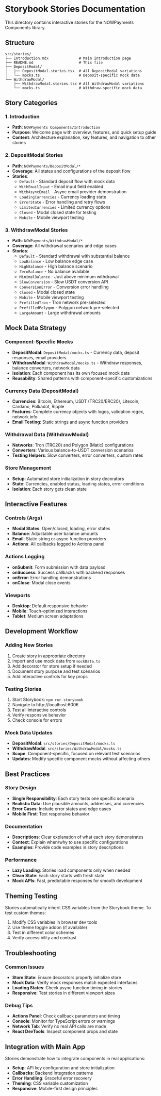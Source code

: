 # Storybook Stories Documentation

This directory contains interactive stories for the NOWPayments Components library.

## Structure

```
src/stories/
├── Introduction.mdx              # Main introduction page
├── README.md                     # This file
├── DepositModal/
│   ├── DepositModal.stories.tsx  # All DepositModal variations
│   └── mocks.ts                  # Deposit-specific mock data
└── WithdrawModal/
    ├── WithdrawModal.stories.tsx # All WithdrawModal variations
    └── mocks.ts                  # Withdraw-specific mock data
```

## Story Categories

### 1. Introduction
- **Path**: `NOWPayments Components/Introduction`
- **Purpose**: Welcome page with overview, features, and quick setup guide
- **Content**: Architecture explanation, key features, and navigation to other stories

### 2. DepositModal Stories
- **Path**: `NOWPayments/DepositModal/*`
- **Coverage**: All states and configurations of the deposit flow
- **Stories**:
  - `Default` - Standard deposit flow with mock data
  - `WithEmailInput` - Email input field enabled
  - `WithAsyncEmail` - Async email provider demonstration
  - `LoadingCurrencies` - Currency loading state
  - `ErrorState` - Error handling and retry flows
  - `LimitedCurrencies` - Limited currency options
  - `Closed` - Modal closed state for testing
  - `Mobile` - Mobile viewport testing

### 3. WithdrawModal Stories
- **Path**: `NOWPayments/WithdrawModal/*`
- **Coverage**: All withdrawal scenarios and edge cases
- **Stories**:
  - `Default` - Standard withdrawal with substantial balance
  - `LowBalance` - Low balance edge case
  - `HighBalance` - High balance scenario
  - `ZeroBalance` - No balance available
  - `MinimalBalance` - Just above minimum withdrawal
  - `SlowConversion` - Slow USDT conversion API
  - `ConversionError` - Conversion error handling
  - `Closed` - Modal closed state
  - `Mobile` - Mobile viewport testing
  - `PrefilledTron` - Tron network pre-selected
  - `PrefilledPolygon` - Polygon network pre-selected
  - `LargeAmount` - Large withdrawal amounts

## Mock Data Strategy

### Component-Specific Mocks
- **DepositModal**: `DepositModal/mocks.ts` - Currency data, deposit responses, email providers
- **WithdrawModal**: `WithdrawModal/mocks.ts` - Withdraw responses, balance converters, network data
- **Isolation**: Each component has its own focused mock data
- **Reusability**: Shared patterns with component-specific customizations

### Currency Data (DepositModal)
- **Currencies**: Bitcoin, Ethereum, USDT (TRC20/ERC20), Litecoin, Cardano, Polkadot, Ripple
- **Features**: Complete currency objects with logos, validation regex, network info
- **Email Testing**: Static strings and async function providers

### Withdrawal Data (WithdrawModal)
- **Networks**: Tron (TRC20) and Polygon (Matic) configurations
- **Converters**: Various balance-to-USDT conversion scenarios
- **Testing Helpers**: Slow converters, error converters, custom rates

### Store Management
- **Setup**: Automated store initialization in story decorators
- **State**: Currencies, enabled status, loading states, error conditions
- **Isolation**: Each story gets clean state

## Interactive Features

### Controls (Args)
- **Modal States**: Open/closed, loading, error states
- **Balance**: Adjustable user balance amounts
- **Email**: Static string or async function providers
- **Actions**: All callbacks logged to Actions panel

### Actions Logging
- **onSubmit**: Form submission with data payload
- **onSuccess**: Success callbacks with backend responses
- **onError**: Error handling demonstrations
- **onClose**: Modal close events

### Viewports
- **Desktop**: Default responsive behavior
- **Mobile**: Touch-optimized interactions
- **Tablet**: Medium screen adaptations

## Development Workflow

### Adding New Stories
1. Create story in appropriate directory
2. Import and use mock data from `mockData.ts`
3. Add decorator for store setup if needed
4. Document story purpose and test scenarios
5. Add interactive controls for key props

### Testing Stories
1. Start Storybook: `npm run storybook`
2. Navigate to http://localhost:6006
3. Test all interactive controls
4. Verify responsive behavior
5. Check console for errors

### Mock Data Updates
- **DepositModal**: `src/stories/DepositModal/mocks.ts`
- **WithdrawModal**: `src/stories/WithdrawModal/mocks.ts`
- **Scope**: Component-specific, focused on relevant test scenarios
- **Updates**: Modify specific component mocks without affecting others

## Best Practices

### Story Design
- **Single Responsibility**: Each story tests one specific scenario
- **Realistic Data**: Use plausible amounts, addresses, and currencies
- **Error Cases**: Include error states and edge cases
- **Mobile First**: Test responsive behavior

### Documentation
- **Descriptions**: Clear explanation of what each story demonstrates
- **Context**: Explain when/why to use specific configurations
- **Examples**: Provide code examples in story descriptions

### Performance
- **Lazy Loading**: Stories load components only when needed
- **Clean State**: Each story starts with fresh state
- **Mock APIs**: Fast, predictable responses for smooth development

## Theming Testing

Stories automatically inherit CSS variables from the Storybook theme. To test custom themes:

1. Modify CSS variables in browser dev tools
2. Use theme toggle addon (if available)
3. Test in different color schemes
4. Verify accessibility and contrast

## Troubleshooting

### Common Issues
- **Store State**: Ensure decorators properly initialize store
- **Mock Data**: Verify mock responses match expected interfaces
- **Loading States**: Check async function timing in stories
- **Responsive**: Test stories in different viewport sizes

### Debug Tips
- **Actions Panel**: Check callback parameters and timing
- **Console**: Monitor for TypeScript errors or warnings
- **Network Tab**: Verify no real API calls are made
- **React DevTools**: Inspect component props and state

## Integration with Main App

Stories demonstrate how to integrate components in real applications:

- **Setup**: API key configuration and store initialization
- **Callbacks**: Backend integration patterns
- **Error Handling**: Graceful error recovery
- **Theming**: CSS variable customization
- **Responsive**: Mobile-first design principles